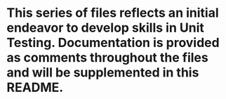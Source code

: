 # This series of files reflects an initial endeavor to develop skills in Unit Testing. Documentation is provided as comments throughout the files and will be supplemented in this README.